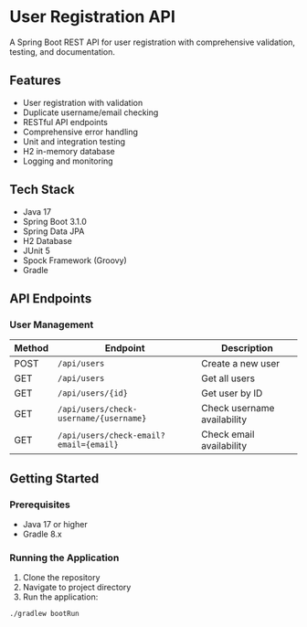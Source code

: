 # User Registration API

A Spring Boot REST API for user registration with comprehensive validation, testing, and documentation.

## Features

- User registration with validation
- Duplicate username/email checking
- RESTful API endpoints
- Comprehensive error handling
- Unit and integration testing
- H2 in-memory database
- Logging and monitoring

## Tech Stack

- Java 17
- Spring Boot 3.1.0
- Spring Data JPA
- H2 Database
- JUnit 5
- Spock Framework (Groovy)
- Gradle

## API Endpoints

### User Management

| Method | Endpoint | Description |
|--------|----------|-------------|
| POST | `/api/users` | Create a new user |
| GET | `/api/users` | Get all users |
| GET | `/api/users/{id}` | Get user by ID |
| GET | `/api/users/check-username/{username}` | Check username availability |
| GET | `/api/users/check-email?email={email}` | Check email availability |

## Getting Started

### Prerequisites

- Java 17 or higher
- Gradle 8.x

### Running the Application

1. Clone the repository
2. Navigate to project directory
3. Run the application:

```bash
./gradlew bootRun
